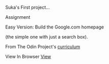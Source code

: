 
Suka's First project...

Assignment

Easy Version: Build the Google.com homepage

(the simple one with just a search box).


From The Odin Project's [curriculum](http://www.theodinproject.com/courses/web-development-101/lessons/html-css)
                
View In Browser [View](https://addisuka25.github.io/google-homepage/)